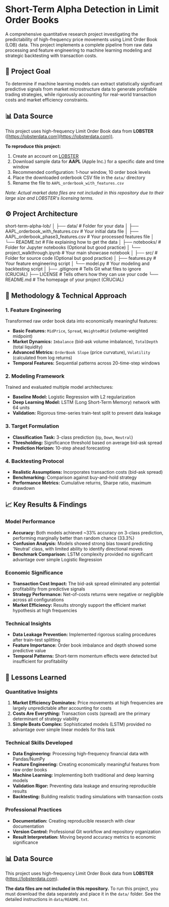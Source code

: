 # Short-Term Alpha Detection in Limit Order Books

A comprehensive quantitative research project investigating the predictability of high-frequency price movements using Limit Order Book (LOB) data. This project implements a complete pipeline from raw data processing and feature engineering to machine learning modeling and strategic backtesting with transaction costs.

## 🎯 Project Goal

To determine if machine learning models can extract statistically significant predictive signals from market microstructure data to generate profitable trading strategies, while rigorously accounting for real-world transaction costs and market efficiency constraints.

## 📊 Data Source

This project uses high-frequency Limit Order Book data from **LOBSTER** ([https://lobsterdata.com](https://lobsterdata.com)).

**To reproduce this project:**
1.  Create an account on [LOBSTER](https://lobsterdata.com)
2.  Download sample data for **AAPL** (Apple Inc.) for a specific date and time window
3.  Recommended configuration: 1-hour window, 10 order book levels
4.  Place the downloaded orderbook CSV file in the `data/` directory
5.  Rename the file to `AAPL_orderbook_with_features.csv`

*Note: Actual market data files are not included in this repository due to their large size and LOBSTER's licensing terms.*

## ⚙️ Project Architecture

short-term-alpha-lob/
│
├── data/                   # Folder for your data
│   ├── AAPL_orderbook_with_features.csv   # Your initial data file
│   ├── AAPL_orderbook_phase3_features.csv # Your processed features file
│   └── README.txt          # File explaining how to get the data
│
├── notebooks/              # Folder for Jupyter notebooks (Optional but good practice)
│   └── project_walkthrough.ipynb  # Your main showcase notebook
│
├── src/                    # Folder for source code (Optional but good practice)
│   ├── features.py         # Your feature engineering script
│   └── model.py            # Your modeling and backtesting script
│
├── .gitignore              # Tells Git what files to ignore (CRUCIAL)
├── LICENSE                 # Tells others how they can use your code
└── README.md               # The homepage of your project (CRUCIAL)



## 🔬 Methodology & Technical Approach

### 1. Feature Engineering
Transformed raw order book data into economically meaningful features:
- **Basic Features:** `MidPrice`, `Spread`, `WeightedMid` (volume-weighted midpoint)
- **Market Dynamics:** `Imbalance` (bid-ask volume imbalance), `TotalDepth` (total liquidity)
- **Advanced Metrics:** `OrderBook Slope` (price curvature), `Volatility` (calculated from log returns)
- **Temporal Features:** Sequential patterns across 20-time-step windows

### 2. Modeling Framework
Trained and evaluated multiple model architectures:
- **Baseline Model:** Logistic Regression with L2 regularization
- **Deep Learning Model:** LSTM (Long Short-Term Memory) network with 64 units
- **Validation:** Rigorous time-series train-test split to prevent data leakage

### 3. Target Formulation
- **Classification Task:** 3-class prediction (`Up`, `Down`, `Neutral`)
- **Thresholding:** Significance threshold based on average bid-ask spread
- **Prediction Horizon:** 10-step ahead forecasting

### 4. Backtesting Protocol
- **Realistic Assumptions:** Incorporates transaction costs (bid-ask spread)
- **Benchmarking:** Comparison against buy-and-hold strategy
- **Performance Metrics:** Cumulative returns, Sharpe ratio, maximum drawdown

## 📈 Key Results & Findings

### Model Performance
- **Accuracy:** Both models achieved ~33% accuracy on 3-class prediction, performing marginally better than random chance (33.3%)
- **Confusion Analysis:** Models showed strong bias toward predicting 'Neutral' class, with limited ability to identify directional moves
- **Benchmark Comparison:** LSTM complexity provided no significant advantage over simple Logistic Regression

### Economic Significance
- **Transaction Cost Impact:** The bid-ask spread eliminated any potential profitability from predictive signals
- **Strategy Performance:** Net-of-costs returns were negative or negligible across all configurations
- **Market Efficiency:** Results strongly support the efficient market hypothesis at high frequencies

### Technical Insights
- **Data Leakage Prevention:** Implemented rigorous scaling procedures after train-test splitting
- **Feature Importance:** Order book imbalance and depth showed some predictive value
- **Temporal Patterns:** Short-term momentum effects were detected but insufficient for profitability

## 🧠 Lessons Learned

### Quantitative Insights
1.  **Market Efficiency Dominates:** Price movements at high frequencies are largely unpredictable after accounting for costs
2.  **Costs Are Everything:** Transaction costs (spread) are the primary determinant of strategy viability
3.  **Simple Beats Complex:** Sophisticated models (LSTM) provided no advantage over simple linear models for this task

### Technical Skills Developed
- **Data Engineering:** Processing high-frequency financial data with Pandas/NumPy
- **Feature Engineering:** Creating economically meaningful features from raw order books
- **Machine Learning:** Implementing both traditional and deep learning models
- **Validation Rigor:** Preventing data leakage and ensuring reproducible results
- **Backtesting:** Building realistic trading simulations with transaction costs

### Professional Practices
- **Documentation:** Creating reproducible research with clear documentation
- **Version Control:** Professional Git workflow and repository organization
- **Result Interpretation:** Moving beyond accuracy metrics to economic significance

## 📊 Data Source

This project uses high-frequency Limit Order Book data from **LOBSTER** (https://lobsterdata.com).

**The data files are not included in this repository.** To run this project, you must download the data separately and place it in the `data/` folder. See the detailed instructions in `data/README.txt`.
